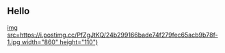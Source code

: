 ## Hello


[img src=https://i.postimg.cc/PfZgJtKQ/24b299166bade74f279fec65acb9b78f-1.jpg width="860" height="110")](https://postimg.cc/WtNWfcBd) 
